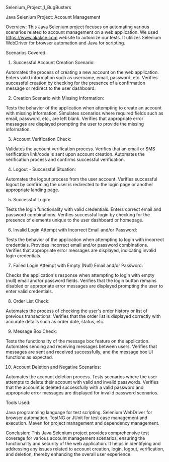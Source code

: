 Selenium_Project_1_BugBusters

Java Selenium Project: Account Management

Overview:
This Java Selenium project focuses on automating various scenarios related to account management on a web application. We used https://www.akakce.com website to automize our tests. It utilizes Selenium WebDriver for browser automation and Java for scripting.

Scenarios Covered:

1. Successful Account Creation Scenario:

Automates the process of creating a new account on the web application.
Enters valid information such as username, email, password, etc.
Verifies successful creation by checking for the presence of a confirmation message or redirect to the user dashboard.

2. Creation Scenario with Missing Information:

Tests the behavior of the application when attempting to create an account with missing information.
Simulates scenarios where required fields such as email, password, etc., are left blank.
Verifies that appropriate error messages are displayed prompting the user to provide the missing information.

3. Account Verification Check:

Validates the account verification process.
Verifies that an email or SMS verification link/code is sent upon account creation.
Automates the verification process and confirms successful verification.

4. Logout - Successful Situation:

Automates the logout process from the user account.
Verifies successful logout by confirming the user is redirected to the login page or another appropriate landing page.

5. Successful Login:

Tests the login functionality with valid credentials.
Enters correct email and password combinations.
Verifies successful login by checking for the presence of elements unique to the user dashboard or homepage.

6. Invalid Login Attempt with Incorrect Email and/or Password:

Tests the behavior of the application when attempting to login with incorrect credentials.
Provides incorrect email and/or password combinations.
Verifies that appropriate error messages are displayed, indicating invalid login credentials.

7. Failed Login Attempt with Empty (Null) Email and/or Password:

Checks the application's response when attempting to login with empty (null) email and/or password fields.
Verifies that the login button remains disabled or appropriate error messages are displayed prompting the user to enter valid credentials.

8. Order List Check:

Automates the process of checking the user's order history or list of previous transactions.
Verifies that the order list is displayed correctly with accurate details such as order date, status, etc.

9. Message Box Check:

Tests the functionality of the message box feature on the application.
Automates sending and receiving messages between users.
Verifies that messages are sent and received successfully, and the message box UI functions as expected.

10. Account Deletion and Negative Scenarios:

Automates the account deletion process.
Tests scenarios where the user attempts to delete their account with valid and invalid passwords.
Verifies that the account is deleted successfully with a valid password and appropriate error messages are displayed for invalid password scenarios.

Tools Used:

Java programming language for test scripting.
Selenium WebDriver for browser automation.
TestNG or JUnit for test case management and execution.
Maven for project management and dependency management.

Conclusion:
This Java Selenium project provides comprehensive test coverage for various account management scenarios, ensuring the functionality and security of the web application. It helps in identifying and addressing any issues related to account creation, login, logout, verification, and deletion, thereby enhancing the overall user experience.
